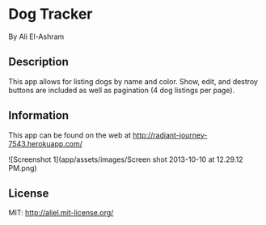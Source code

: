 # Dog Tracker

By Ali El-Ashram

## Description

This app allows for listing dogs by name and color. Show, edit, and destroy buttons are included as well as pagination (4 dog listings per page).

## Information

This app can be found on the web at http://radiant-journey-7543.herokuapp.com/

![Screenshot 1](app/assets/images/Screen shot 2013-10-10 at 12.29.12 PM.png)

## License

MIT: http://aliel.mit-license.org/
